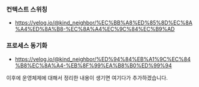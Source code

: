 ### 컨텍스트 스위칭
- https://velog.io/@kind_neighbor/%EC%BB%A8%ED%85%8D%EC%8A%A4%ED%8A%B8-%EC%8A%A4%EC%9C%84%EC%B9%AD

### 프로세스 동기화
- https://velog.io/@kind_neighbor/%ED%94%84%EB%A1%9C%EC%84%B8%EC%8A%A4-%EB%8F%99%EA%B8%B0%ED%99%94

이후에 운영체제에 대해서 정리한 내용이 생기면 여기다가 추가하겠습니다.
